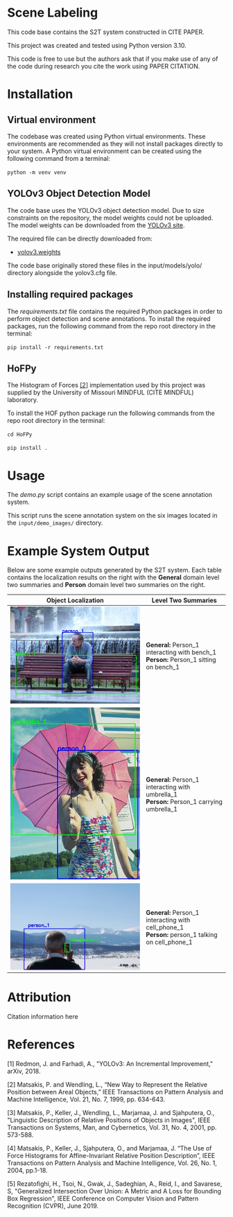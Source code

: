 # Scene Labeling
This code base contains the S2T system constructed in CITE PAPER.

This project was created and tested using Python version 3.10. 

This code is free to use but the authors ask that if you make use of any of the code during research you cite the work using PAPER CITATION. 

# Installation 
## Virtual environment
The codebase was created using Python virtual environments. These environments are recommended as they will not install packages directly to your system. A Python virtual environment can be created using the following command from a terminal: 

`python -m venv venv` 

## YOLOv3 Object Detection Model 
The code base uses the YOLOv3 object detection model. Due to size constraints on the repository, the model weights could not be uploaded. The model weights can be downloaded from the [YOLOv3 site](https://pjreddie.com/darknet/yolo/). 

The required file can be directly downloaded from: 
- [yolov3.weights](https://pjreddie.com/media/files/yolov3.weights)

The code base originally stored these files in the input/models/yolo/ directory alongside the yolov3.cfg file.

## Installing required packages 
The *requirements.txt* file contains the required Python packages in order to perform object detection and scene annotations. To install the required packages, run the following command from the repo root directory in the terminal: 

`pip install -r requirements.txt`

## HoFPy
The Histogram of Forces [[2]](#2) implementation used by this project was supplied by the University of Missouri MINDFUL (CITE MINDFUL) laboratory. 

To install the HOF python package run the following commands from the repo root directory in the terminal: 

`cd HoFPy` 

`pip install .`

# Usage 
The *demo.py* script contains an example usage of the scene annotation system. 

This script runs the scene annotation system on the six images located in the `input/demo_images/` directory.

<!-- # Usage 
The first script to execute is the `import_coco.py` script. This script will download the specified number of images
from the COCO 17 data set. These images will be saved in the coco_images/ directory. This repository contains example 
output for each of the three stages of the pipeline as ran on 25 sample images. These files are: 

- input/object_detection.csv
- input/person_object_detection.csv
- input/metadata.csv
- output/level_one_summaries.csv
- output/general_level_two_summaries.csv
- output/person_level_two_summaries.csv

After the images are downloaded, the `app.py` script can be ran and will process each of the input images using the 
three stages of the pipeline. 

1. Object detection
   1. Performs object localization using the YOLOv3 [[1]](#1) model 
   2. Performs meta data generation using the Inception model 
      1. The Inception model will be downloaded at runtime to the appropriate directory if the model does not exist
   3. The object localization and meta data results will be stored in CSV files
2. Level One Summaries
   1. Generates information corresponding to proximity, overlap, and spatial relationships pertaining to each object two-tuple in an image
   2. Promity and Overlap information is computed using the Generalized Intersection Over Union (GIOU) [[5]](#5) algorithm
   3. Spatial Relationship information is computed using the Histogram of Forces (HOF) [[2]](#2) [[3]](#3) [[4]](#4) algorithm
   4. The level one summaries will be stored to CSV file after computation 
   5. This is a computationally expensive process, and as such there is a boolean flag in `app.py`
      1. `FINALIZED_LEVEL_ONE` is set to false initially for level one summary computation 
         1. Level one summaries will be written to disk every 10 computations to avoid recomputing results
         2. `FINALIZED_LEVEL_ONE` should be set to true after the level one summaries have been computed
3. Level Two Summaries
   1. In the general case, level two summaries indicate if two objects are or are not interacting 
      1. The general level two summaries are stored in a CSV file after computation
   2. The person domain level two summaries indicate interactions between a person and an object in the scene
      1. These level two summaries are stored to disk after computation

# Visualization 
The scripts located in the visualizations/ directory can be used to visualize each of the system outputs generated. -->

# Example System Output 
Below are some example outputs generated by the S2T system. Each table contains the localization results on the right 
with the **General** domain level two summaries and **Person** domain level two summaries on the right. 

| Object Localization | Level Two Summaries | 
| ------------------- | ------------------- | 
| ![](./bench.jpg)    | **General:** Person_1 interacting with bench_1 <br /> **Person:** Person_1 sitting on bench_1 | 
| ![](./umbrella.jpg) | **General:** Person_1 interacting with umbrella_1 <br /> **Person:** Person_1 carrying umbrella_1 | 
| ![](./cell_phone.jpg)| **General:** Person_1 interacting with cell_phone_1 <br /> **Person:** person_1 talking on cell_phone_1 | 

# Attribution
Citation information here 

# References 
<a id="1">[1]</a>
Redmon, J. and Farhadi, A., "YOLOv3: An Incremental Improvement," arXiv, 2018. 

<a id="2">[2]</a>
Matsakis, P. and Wendling, L., “New Way to Represent the Relative Position between Areal Objects,” IEEE Transactions on Pattern Analysis and Machine Intelligence, Vol. 21, No. 7, 1999, pp. 634-643.

<a id="3">[3]</a>
Matsakis, P., Keller, J., Wendling, L., Marjamaa, J. and Sjahputera, O., "Linguistic Description of Relative Positions of Objects in Images", IEEE Transactions on Systems, Man, and Cybernetics, Vol. 31, No. 4, 2001, pp. 573-588.

<a id="4">[4]</a>
Matsakis, P., Keller, J., Sjahputera, O., and Marjamaa, J. “The Use of Force Histograms for Affine-Invariant Relative Position Description”, IEEE Transactions on Pattern Analysis and Machine Intelligence, Vol. 26, No. 1, 2004, pp.1-18.

<a id="5">[5]</a>
Rezatofighi, H., Tsoi, N., Gwak, J., Sadeghian, A., Reid, I., and Savarese, S, "Generalized Intersection Over Union: A Metric and A Loss for Bounding Box Regression", IEEE Conference on Computer Vision and Pattern Recognition (CVPR), June 2019.
